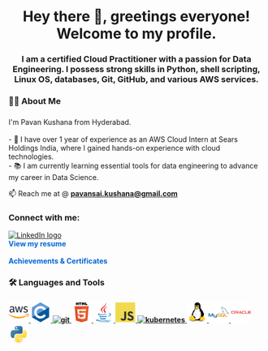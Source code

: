 <h1 align="center">Hey there 👋, greetings everyone! Welcome to my profile.</h1>

###

<h3 align="center">I am a certified Cloud Practitioner with a passion for Data Engineering. I possess strong skills in Python, shell scripting, Linux OS, databases, Git, GitHub, and various AWS services.</h3>

<h3 align="left">👩‍💻 About Me</h3>

###

<p align="left">
    I'm Pavan Kushana from Hyderabad.<br><br>
    - 🔭 I have over 1 year of experience as an AWS Cloud Intern at Sears Holdings India, where I gained hands-on experience with cloud technologies.<br>
    - 📚 I am currently learning essential tools for data engineering to advance my career in Data Science.<br>
</p>

📫 Reach me at @ **pavansai.kushana@gmail.com**

<h3 align="left">Connect with me:</h3>
<p align="left">
    <a href="www.linkedin.com/in/pavan-kushana-pk1919" target="blank">
        <img src="https://img.shields.io/static/v1?message=LinkedIn&logo=linkedin&label=&color=0077B5&logoColor=white&labelColor=&style=for-the-badge" height="25" alt="LinkedIn logo" />
    </a>
    <br />
    <a href="https://drive.google.com/file/d/134K0_bi2GjZL_4jzGHCl2zeWoIVBUsLv/view?usp=sharing" target="blank" style="text-decoration: none; color: #0366d6;"><b>View my resume<b></a>
    <br />
    <br />
    <a href="https://drive.google.com/drive/folders/1VIwGd_WuFQRbh0xOwdus5WCFu1yS9nU-?usp=sharing" target="blank" style="text-decoration: none; color: #0366d6;"><b>Achievements & Certificates<b></a>
</p>

<h3 align="left">🛠 Languages and Tools</h3>

###

<div align="left">
   <a href="https://aws.amazon.com" target="_blank" rel="noreferrer">
       <img src="https://raw.githubusercontent.com/devicons/devicon/master/icons/amazonwebservices/amazonwebservices-original-wordmark.svg" alt="aws" width="40" height="40"/>
   </a>
   <a href="https://www.cprogramming.com/" target="_blank" rel="noreferrer">
       <img src="https://raw.githubusercontent.com/devicons/devicon/master/icons/c/c-original.svg" alt="c" width="40" height="40"/>
   </a>
   <a href="https://git-scm.com/" target="_blank" rel="noreferrer">
       <img src="https://www.vectorlogo.zone/logos/git-scm/git-scm-icon.svg" alt="git" width="40" height="40"/>
   </a>
   <a href="https://www.w3.org/html/" target="_blank" rel="noreferrer">
       <img src="https://raw.githubusercontent.com/devicons/devicon/master/icons/html5/html5-original-wordmark.svg" alt="html5" width="40" height="40"/>
   </a>
   <a href="https://www.java.com" target="_blank" rel="noreferrer">
       <img src="https://raw.githubusercontent.com/devicons/devicon/master/icons/java/java-original.svg" alt="java" width="40" height="40"/>
   </a>
   <a href="https://developer.mozilla.org/en-US/docs/Web/JavaScript" target="_blank" rel="noreferrer">
       <img src="https://raw.githubusercontent.com/devicons/devicon/master/icons/javascript/javascript-original.svg" alt="javascript" width="40" height="40"/>
   </a>
   <a href="https://kubernetes.io" target="_blank" rel="noreferrer">
       <img src="https://www.vectorlogo.zone/logos/kubernetes/kubernetes-icon.svg" alt="kubernetes" width="40" height="40"/>
   </a>
   <a href="https://www.linux.org/" target="_blank" rel="noreferrer">
       <img src="https://raw.githubusercontent.com/devicons/devicon/master/icons/linux/linux-original.svg" alt="linux" width="40" height="40"/>
   </a>
   <a href="https://www.mysql.com/" target="_blank" rel="noreferrer">
       <img src="https://raw.githubusercontent.com/devicons/devicon/master/icons/mysql/mysql-original-wordmark.svg" alt="mysql" width="40" height="40"/>
   </a>
   <a href="https://www.oracle.com/" target="_blank" rel="noreferrer">
       <img src="https://raw.githubusercontent.com/devicons/devicon/master/icons/oracle/oracle-original.svg" alt="oracle" width="40" height="40"/>
   </a>
   <a href="https://www.python.org" target="_blank" rel="noreferrer">
       <img src="https://raw.githubusercontent.com/devicons/devicon/master/icons/python/python-original.svg" alt="python" width="40" height="40"/>
   </a>
</div>

###
